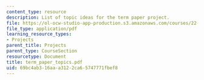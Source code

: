 ```yaml
---
content_type: resource
description: List of topic ideas for the term paper project.
file: https://ol-ocw-studio-app-production.s3.amazonaws.com/courses/22-314j-structural-mechanics-in-nuclear-power-technology-fall-2006/69bc4ab316aaa3122ca65747771fbef8_term_paper_topics.pdf
file_type: application/pdf
learning_resource_types:
- Projects
parent_title: Projects
parent_type: CourseSection
resourcetype: Document
title: term_paper_topics.pdf
uid: 69bc4ab3-16aa-a312-2ca6-5747771fbef8
---
```

